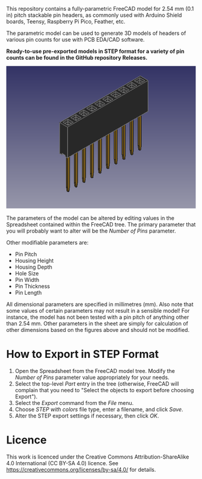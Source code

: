 This repository contains a fully-parametric FreeCAD model for 2.54 mm (0.1 in) pitch stackable pin headers, as commonly used with Arduino Shield boards, Teensy, Raspberry Pi Pico, Feather, etc.

The parametric model can be used to generate 3D models of headers of various pin counts for use with PCB EDA/CAD software.

**Ready-to-use pre-exported models in STEP format for a variety of pin counts can be found in the GitHub repository Releases.**

![Example 10-pin Header](example.png)

The parameters of the model can be altered by editing values in the Spreadsheet contained within the FreeCAD tree. The primary parameter that you will probably want to alter will be the *Number of Pins* parameter.

Other modifiable parameters are:

* Pin Pitch
* Housing Height
* Housing Depth
* Hole Size
* Pin Width
* Pin Thickness
* Pin Length

All dimensional parameters are specified in millimetres (mm). Also note that some values of certain parameters may not result in a sensible model! For instance, the model has not been tested with a pin pitch of anything other than 2.54 mm. Other parameters in the sheet are simply for calculation of other dimensions based on the figures above and should not be modified.

# How to Export in STEP Format

1. Open the Spreadsheet from the FreeCAD model tree. Modify the *Number of Pins* parameter value appropriately for your needs.
2. Select the top-level *Part* entry in the tree (otherwise, FreeCAD will complain that you need to "Select the objects to export before choosing Export").
3. Select the *Export* command from the *File* menu.
4. Choose *STEP with colors* file type, enter a filename, and click *Save*.
5. Alter the STEP export settings if necessary, then click *OK*.

# Licence

This work is licenced under the Creative Commons Attribution-ShareAlike 4.0 International (CC BY-SA 4.0) licence. See https://creativecommons.org/licenses/by-sa/4.0/ for details.
